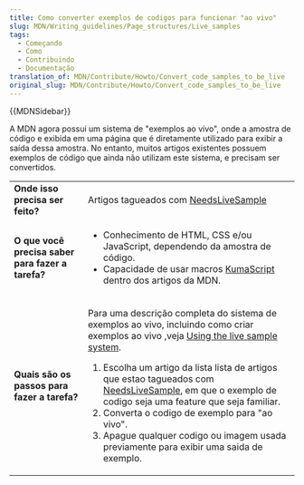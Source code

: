 ```yaml
---
title: Como converter exemplos de codigos para funcionar "ao vivo"
slug: MDN/Writing_guidelines/Page_structures/Live_samples
tags:
  - Começando
  - Como
  - Contribuindo
  - Documentação
translation_of: MDN/Contribute/Howto/Convert_code_samples_to_be_live
original_slug: MDN/Contribute/Howto/Convert_code_samples_to_be_live
---
```

{{MDNSidebar}}

A MDN agora possui um sistema de "exemplos ao vivo", onde a amostra de código e exibida em uma página que é diretamente utilizado para exibir a saída dessa amostra. No entanto, muitos artigos existentes possuem exemplos de código que ainda não utilizam este sistema, e precisam ser convertidos.

<table class="full-width-table">
  <tbody>
    <tr>
      <td><strong>Onde isso precisa ser feito?</strong></td>
      <td>
        Artigos tagueados com
        <a href="/pt-BR/docs/tag/NeedsLiveSample">NeedsLiveSample</a>
      </td>
    </tr>
    <tr>
      <td><strong>O que você precisa saber para fazer a tarefa?</strong></td>
      <td>
        <ul>
          <li>
            Conhecimento de HTML, CSS e/ou JavaScript, dependendo da amostra de
            código.
          </li>
          <li>
            Capacidade de usar macros
            <a href="/pt-BR/docs/Project:Introduction_to_KumaScript"
              >KumaScript</a
            >
            dentro dos artigos da MDN.
          </li>
        </ul>
      </td>
    </tr>
    <tr>
      <td><strong>Quais são os passos para fazer a tarefa?</strong></td>
      <td>
        <p>
          Para uma descrição completa do sistema de exemplos ao vivo, incluindo
          como criar exemplos ao vivo ,veja
          <a
            href="/pt-BR/docs/Project:MDN/Contributing/Editor_guide/Live_samples"
            >Using the live sample system</a
          >.
        </p>
        <ol>
          <li>
            Escolha um artigo da lista lista de artigos que estao tagueados com
            <a href="/pt-BR/docs/tag/NeedsLiveSample">NeedsLiveSample</a>, em
            que o exemplo de codigo seja uma feature que seja familiar.
          </li>
          <li>Converta o codigo de exemplo para "ao vivo".</li>
          <li>
            Apague qualquer codigo ou imagem usada previamente para exibir uma
            saida de exemplo.
          </li>
        </ol>
      </td>
    </tr>
  </tbody>
</table>
